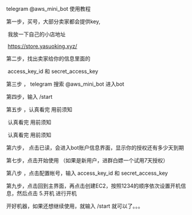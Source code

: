 telegram   @aws_mini_bot  使用教程



第一步，买号，大部分卖家都会提供key,

​				我放一下自己的小店地址  

​				https://store.yasuoking.xyz/



第二步，找出卖家给你的信息里面的

​				access_key_id  和   secret_access_key



第三步 ， telegram 搜索  @aws_mini_bot  进入bot



第四步，输入  /start  



第五步 ，认真看完  用前须知

​				认真看完  用前须知

​				认真看完  用前须知



第六步， 点击已读，会进入bot账户信息界面，显示你的授权还有多少天到期



第七步，点击开始使用 （如果是新用户，进群白嫖一个试用7天授权）



第八步  ，点击配置帐号，输入 access_key_id  和   secret_access_key



第九步，点击回到主界面，再点击创建EC2，按照1234的顺序依次设置开机信息，然后点击 5.开机 进行开机



开好机器，如果还想继续使用，就输入  /start 就可以了。。。

​				


